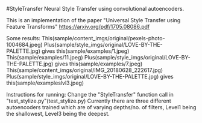 #StyleTransfer
Neural Style Transfer using convolutional autoencoders.

This is an implementation of the paper "Universal Style Transfer using Feature Transforms" https://arxiv.org/pdf/1705.08086.pdf


Some results:
This(sample/content_imgs/original/pexels-photo-1004684.jpeg)
Plus(sample/style_imgs/original/LOVE-BY-THE-PALETTE.jpg)
gives this(sample/examples/1.jpeg)
This(sample/examples/11.jpeg)
Plus(sample/style_imgs/original/LOVE-BY-THE-PALETTE.jpg)
gives this(sample/examples/7.jpeg)
This(sample/content_imgs/original/IMG_20180628_222617.jpg)
Plus(sample/style_imgs/original/LOVE-BY-THE-PALETTE.jpg)
gives this(sample/exampleslvl3.jpeg)


Instructions for running:
Change the "StyleTransfer" function call in "test_stylize.py"(test_stylize.py)
Currently there are three different autoencoders trained which are of varying depths/no. of filters,
Level1 being the shallowest, Level3 being the deepest.

